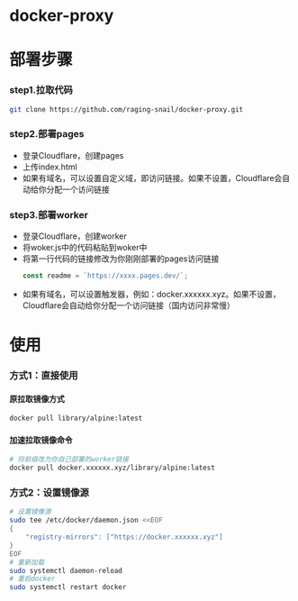 # docker-proxy

# 部署步骤

### step1.拉取代码
``` bash
git clone https://github.com/raging-snail/docker-proxy.git
```

### step2.部署pages
+ 登录Cloudflare，创建pages
+ 上传index.html
+ 如果有域名，可以设置自定义域，即访问链接。如果不设置，Cloudflare会自动给你分配一个访问链接

### step3.部署worker
+ 登录Cloudflare，创建worker
+ 将woker.js中的代码粘贴到woker中
+ 将第一行代码的链接修改为你刚刚部署的pages访问链接
  ``` js
  const readme = `https://xxxx.pages.dev/`;
  ```
+ 如果有域名，可以设置触发器，例如：docker.xxxxxx.xyz。如果不设置，Cloudflare会自动给你分配一个访问链接（国内访问非常慢）

# 使用

### 方式1：直接使用

#### 原拉取镜像方式
``` bash
docker pull library/alpine:latest
```
#### 加速拉取镜像命令
``` bash
# 将前缀改为你自己部署的worker链接
docker pull docker.xxxxxx.xyz/library/alpine:latest
```

### 方式2：设置镜像源
``` bash
# 设置镜像源
sudo tee /etc/docker/daemon.json <<EOF
{
    "registry-mirrors": ["https://docker.xxxxxx.xyz"]
}
EOF
# 重新加载
sudo systemctl daemon-reload
# 重启docker
sudo systemctl restart docker
```
